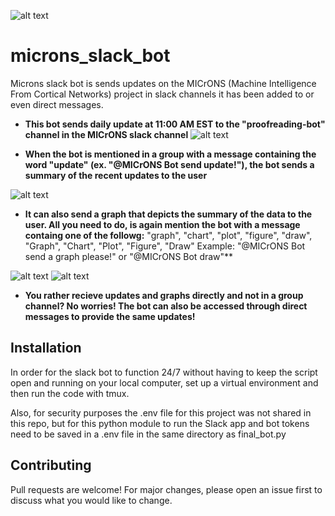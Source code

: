 ![alt text](https://github.com/nikood/microns_slack_bot/blob/main/figures/Microns_Slack_Bot.png)

# microns_slack_bot
Microns slack bot is sends updates on the MICrONS (Machine Intelligence From Cortical Networks) project in slack channels it has been added to or even direct messages.

* **This bot sends daily update at 11:00 AM EST to the "proofreading-bot" channel in the MICrONS slack channel**
![alt text](https://github.com/nikood/microns_slack_bot/blob/main/figures/daily.png)

* **When the bot is mentioned in a group with a message containing the word "update" (ex. "@MICrONS Bot send update!"), the bot sends a summary of the recent updates to the user**

![alt text](https://github.com/nikood/microns_slack_bot/blob/main/figures/update.png)

* **It can also send a graph that depicts the summary of the data to the user. All you need to do, is again mention the bot with a message containg one of the followg:** "graph", "chart", "plot", "figure", "draw", "Graph", "Chart", "Plot", "Figure", "Draw"
Example: "@MICrONS Bot send a graph please!" or "@MICrONS Bot draw"**

![alt text](https://github.com/nikood/microns_slack_bot/blob/main/figures/draw.png)
![alt text](https://github.com/nikood/microns_slack_bot/blob/main/figures/zoom.png)

* **You rather recieve updates and graphs directly and not in a group channel? No worries! The bot can also be accessed through direct messages to provide the same updates!**

## Installation
In order for the slack bot to function 24/7 without having to keep the script open and running on your local computer, set up a virtual environment and then run the code with tmux. 

Also, for security purposes the .env file for this project was not shared in this repo, but for this python module to run the Slack app and bot tokens need to be saved in a .env file in the same directory as final_bot.py


## Contributing
Pull requests are welcome! For major changes, please open an issue first to discuss what you would like to change.

